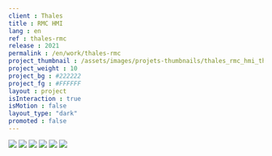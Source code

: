 ```yaml
---
client : Thales
title : RMC HMI
lang : en
ref : thales-rmc
release : 2021
permalink : /en/work/thales-rmc
project_thumbnail : /assets/images/projets-thumbnails/thales_rmc_hmi_thumb.webp
project_weight : 10
project_bg : #222222
project_fg : #FFFFFF
layout : project
isInteraction : true
isMotion : false
layout_type: "dark"
promoted : false
---
```


![](/assets/images/projets/thales_rmc_hmi-1.webp)
![](/assets/images/projets/thales_rmc_hmi-2.webp)
![](/assets/images/projets/thales_rmc_hmi-4.webp)
![](/assets/images/projets/thales_rmc_hmi-5.webp)
![](/assets/images/projets/thales_rmc_hmi-6.webp)
![](/assets/images/projets/thales_rmc_hmi-7.webp)